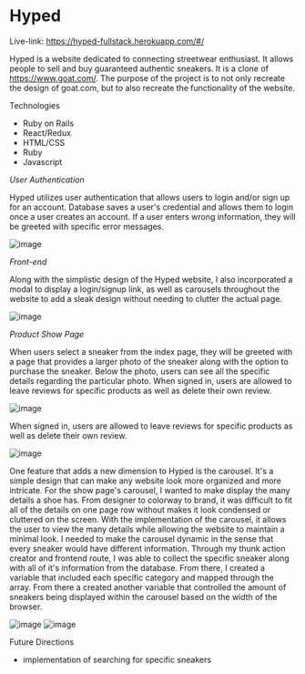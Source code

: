 # Hyped

Live-link: https://hyped-fullstack.herokuapp.com/#/

Hyped is a website dedicated to connecting streetwear enthusiast. It allows people to sell and buy guaranteed authentic sneakers. It is a clone of https://www.goat.com/. The purpose of the project is to not only recreate the design of goat.com, but to also recreate the functionality of the website. 


Technologies
 * Ruby on Rails
 * React/Redux
 * HTML/CSS
 * Ruby
 * Javascript

*User Authentication*

Hyped utilizes user authentication that allows users to login and/or sign up for an account. Database saves a user's credential and allows them to login once a user creates an account. If a user enters wrong information, they will be greeted with specific error messages.

![image](https://github.com/jonsiu826/fullstack_project/blob/main/app/assets/images/Signin.png)


*Front-end*

Along with the simplistic design of the Hyped website, I also incorporated a modal to display a login/signup link, as well as carousels throughout the website to add a sleak design without needing to clutter the actual page.

![image](https://github.com/jonsiu826/fullstack_project/blob/main/app/assets/images/Modal.png)


*Product Show Page*

When users select a sneaker from the index page, they will be greeted with a page that provides a larger photo of the sneaker along with the option to purchase the sneaker. Below the photo, users can see all the specific details regarding the particular photo.  When signed in, users are allowed to leave reviews for specific products as well as delete their own review. 

![image](https://github.com/jonsiu826/fullstack_project/blob/main/app/assets/images/showpage.png)


When signed in, users are allowed to leave reviews for specific products as well as delete their own review. 

![image](https://github.com/jonsiu826/fullstack_project/blob/main/app/assets/images/reviews.png)


One feature that adds a new dimension to Hyped is the carousel. It's a simple design that can make any website look more organized and more intricate. For the show page's carousel, I wanted to make display the many details a shoe has. From designer to colorway to brand, it was difficult to fit all of the details on one page row without makes it look condensed or cluttered on the screen. With the implementation of the carousel, it allows the user to view the many details while allowing the website to maintain a minimal look. I needed to make the carousel dynamic in the sense that every sneaker would have different information. 
Through my thunk action creator and frontend route, I was able to collect the specific sneaker along with all of it's information from the database. From there, I created a variable that included each specific category and mapped through the array. From there a created another variable that controlled the amount of sneakers being displayed within the carousel based on the width of the browser.

![image](https://github.com/jonsiu826/fullstack_project/blob/main/app/assets/images/carousel1.png)
![image](https://github.com/jonsiu826/fullstack_project/blob/main/app/assets/images/carousel2.png)



Future Directions
 * implementation of searching for specific sneakers
